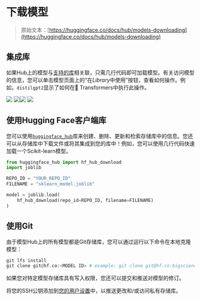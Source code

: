 # 下载模型

> 原始文本：[https://huggingface.co/docs/hub/models-downloading](https://huggingface.co/docs/hub/models-downloading)

## 集成库

如果Hub上的模型与[支持的库](./models-libraries)相关联，只需几行代码即可加载模型。有关访问模型的信息，您可以单击模型页面上的“在*Library*中使用”按钮，查看如何操作。例如，`distilgpt2`显示了如何在🤗 Transformers中执行此操作。

![](../Images/d46b2aaf10a61547f1ebc123ee09e589.png) ![](../Images/6974e1562f32adf29af261d699a786d1.png)![](../Images/bb722a594f057ca88284214c3dcb4d4c.png) ![](../Images/0fc3bb568df5ae4b856f645d9cc40a8e.png)

## 使用Hugging Face客户端库

您可以使用[`huggingface_hub`](https://github.com/huggingface/huggingface_hub)库来创建、删除、更新和检索存储库中的信息。您还可以从存储库中下载文件或将其集成到您的库中！例如，您可以使用几行代码快速加载一个Scikit-learn模型。

```py
from huggingface_hub import hf_hub_download
import joblib

REPO_ID = "YOUR_REPO_ID"
FILENAME = "sklearn_model.joblib"

model = joblib.load(
    hf_hub_download(repo_id=REPO_ID, filename=FILENAME)
)
```

## 使用Git

由于模型Hub上的所有模型都是Git存储库，您可以通过运行以下命令在本地克隆模型：

```py
git lfs install
git clone git@hf.co:<MODEL ID> # example: git clone git@hf.co:bigscience/bloom
```

如果您对特定模型存储库具有写入权限，您还可以提交和推送对模型的修订。

将您的SSH公钥添加到[您的用户设置](https://huggingface.co/settings/keys)中，以推送更改和/或访问私有存储库。
